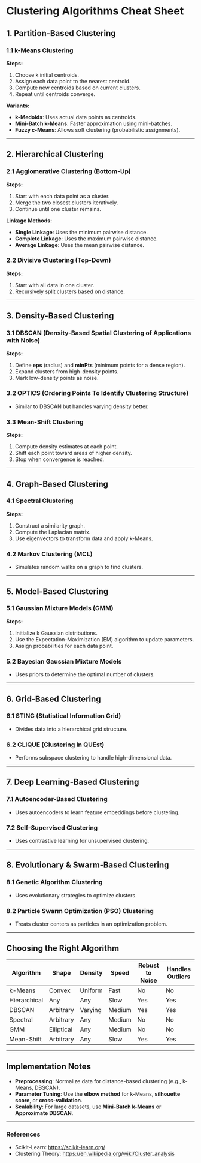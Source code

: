 # Clustering Algorithms Cheat Sheet

## 1. Partition-Based Clustering
### 1.1 k-Means Clustering
**Steps:**
1. Choose k initial centroids.
2. Assign each data point to the nearest centroid.
3. Compute new centroids based on current clusters.
4. Repeat until centroids converge.

**Variants:**
- **k-Medoids**: Uses actual data points as centroids.
- **Mini-Batch k-Means**: Faster approximation using mini-batches.
- **Fuzzy c-Means**: Allows soft clustering (probabilistic assignments).

---
## 2. Hierarchical Clustering
### 2.1 Agglomerative Clustering (Bottom-Up)
**Steps:**
1. Start with each data point as a cluster.
2. Merge the two closest clusters iteratively.
3. Continue until one cluster remains.

**Linkage Methods:**
- **Single Linkage**: Uses the minimum pairwise distance.
- **Complete Linkage**: Uses the maximum pairwise distance.
- **Average Linkage**: Uses the mean pairwise distance.

### 2.2 Divisive Clustering (Top-Down)
**Steps:**
1. Start with all data in one cluster.
2. Recursively split clusters based on distance.

---
## 3. Density-Based Clustering
### 3.1 DBSCAN (Density-Based Spatial Clustering of Applications with Noise)
**Steps:**
1. Define **eps** (radius) and **minPts** (minimum points for a dense region).
2. Expand clusters from high-density points.
3. Mark low-density points as noise.

### 3.2 OPTICS (Ordering Points To Identify Clustering Structure)
- Similar to DBSCAN but handles varying density better.

### 3.3 Mean-Shift Clustering
**Steps:**
1. Compute density estimates at each point.
2. Shift each point toward areas of higher density.
3. Stop when convergence is reached.

---
## 4. Graph-Based Clustering
### 4.1 Spectral Clustering
**Steps:**
1. Construct a similarity graph.
2. Compute the Laplacian matrix.
3. Use eigenvectors to transform data and apply k-Means.

### 4.2 Markov Clustering (MCL)
- Simulates random walks on a graph to find clusters.

---
## 5. Model-Based Clustering
### 5.1 Gaussian Mixture Models (GMM)
**Steps:**
1. Initialize k Gaussian distributions.
2. Use the Expectation-Maximization (EM) algorithm to update parameters.
3. Assign probabilities for each data point.

### 5.2 Bayesian Gaussian Mixture Models
- Uses priors to determine the optimal number of clusters.

---
## 6. Grid-Based Clustering
### 6.1 STING (Statistical Information Grid)
- Divides data into a hierarchical grid structure.

### 6.2 CLIQUE (Clustering In QUEst)
- Performs subspace clustering to handle high-dimensional data.

---
## 7. Deep Learning-Based Clustering
### 7.1 Autoencoder-Based Clustering
- Uses autoencoders to learn feature embeddings before clustering.

### 7.2 Self-Supervised Clustering
- Uses contrastive learning for unsupervised clustering.

---
## 8. Evolutionary & Swarm-Based Clustering
### 8.1 Genetic Algorithm Clustering
- Uses evolutionary strategies to optimize clusters.

### 8.2 Particle Swarm Optimization (PSO) Clustering
- Treats cluster centers as particles in an optimization problem.

---
## Choosing the Right Algorithm
| Algorithm | Shape | Density | Speed | Robust to Noise | Handles Outliers |
|-----------|-------|---------|-------|----------------|----------------|
| k-Means | Convex | Uniform | Fast | No | No |
| Hierarchical | Any | Any | Slow | Yes | Yes |
| DBSCAN | Arbitrary | Varying | Medium | Yes | Yes |
| Spectral | Arbitrary | Any | Medium | No | No |
| GMM | Elliptical | Any | Medium | No | No |
| Mean-Shift | Arbitrary | Any | Slow | Yes | Yes |

---
## Implementation Notes
- **Preprocessing**: Normalize data for distance-based clustering (e.g., k-Means, DBSCAN).
- **Parameter Tuning**: Use the **elbow method** for k-Means, **silhouette score**, or **cross-validation**.
- **Scalability**: For large datasets, use **Mini-Batch k-Means** or **Approximate DBSCAN**.

---
### References
- Scikit-Learn: https://scikit-learn.org/
- Clustering Theory: https://en.wikipedia.org/wiki/Cluster_analysis
